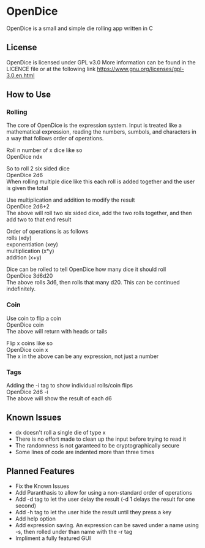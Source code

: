 # OpenDice
OpenDice is a small and simple die rolling app written in C

## License
OpenDice is licensed under GPL v3.0
More information can be found in the LICENCE file or at the following link
https://www.gnu.org/licenses/gpl-3.0.en.html

## How to Use
### Rolling
The core of OpenDice is the expression system.
Input is treated like a mathematical expression, reading the numbers, sumbols, and characters in a way that follows order of operations.

Roll n number of x dice like so    
OpenDice ndx

So to roll 2 six sided dice    
OpenDice 2d6    
When rolling multiple dice like this each roll is added together and the user is given the total

Use multiplication and addition to modify the result    
OpenDice 2d6+2    
The above will roll two six sided dice, add the two rolls together, and then add two to that end result

Order of operations is as follows    
rolls (xdy)    
exponentiation (xey)    
multiplication (x\*y)   
addition (x+y)

Dice can be rolled to tell OpenDice how many dice it should roll    
OpenDice 3d6d20    
The above rolls 3d6, then rolls that many d20. This can be continued indefinitely.

### Coin
Use coin to flip a coin    
OpenDice coin    
The above will return with heads or tails

Flip x coins like so    
OpenDice coin x    
The x in the above can be any expression, not just a number


### Tags
Adding the -i tag to show individual rolls/coin flips    
OpenDice 2d6 -i    
The above will show the result of each d6

## Known Issues
* dx doesn't roll a single die of type x
* There is no effort made to clean up the input before trying to read it
* The randomness is not garanteed to be cryptographically secure
* Some lines of code are indented more than three times

## Planned Features
* Fix the Known Issues
* Add Paranthasis to allow for using a non-standard order of operations
* Add -d tag to let the user delay the result (-d 1 delays the result for one second)
* Add -h tag to let the user hide the result until they press a key
* Add help option
* Add expression saving. An expression can be saved under a name using -s, then rolled under than name with the -r tag
* Impliment a fully featured GUI
